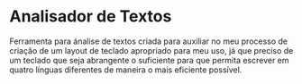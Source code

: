 # Analisador de Textos

Ferramenta para ánalise de textos criada para auxiliar no meu processo de criação de um layout de teclado apropriado para meu uso, já que preciso de um teclado que seja abrangente o suficiente para que permita escrever em quatro línguas diferentes de maneira o mais eficiente possível.

